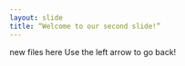 ```yaml
---
layout: slide
title: “Welcome to our second slide!”
---
```

new files here
Use the left arrow to go back!
